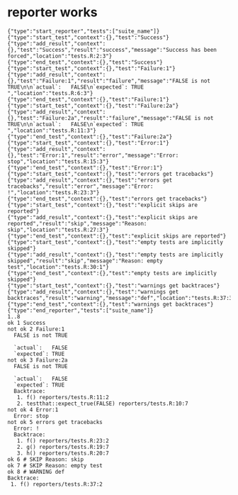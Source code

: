 # reporter works

    {"type":"start_reporter","tests":["suite_name"]}
    {"type":"start_test","context":{},"test":"Success"}
    {"type":"add_result","context":{},"test":"Success","result":"success","message":"Success has been forced","location":"tests.R:2:3"}
    {"type":"end_test","context":{},"test":"Success"}
    {"type":"start_test","context":{},"test":"Failure:1"}
    {"type":"add_result","context":{},"test":"Failure:1","result":"failure","message":"FALSE is not TRUE\n\n`actual`:   FALSE\n`expected`: TRUE ","location":"tests.R:6:3"}
    {"type":"end_test","context":{},"test":"Failure:1"}
    {"type":"start_test","context":{},"test":"Failure:2a"}
    {"type":"add_result","context":{},"test":"Failure:2a","result":"failure","message":"FALSE is not TRUE\n\n`actual`:   FALSE\n`expected`: TRUE ","location":"tests.R:11:3"}
    {"type":"end_test","context":{},"test":"Failure:2a"}
    {"type":"start_test","context":{},"test":"Error:1"}
    {"type":"add_result","context":{},"test":"Error:1","result":"error","message":"Error: stop","location":"tests.R:15:3"}
    {"type":"end_test","context":{},"test":"Error:1"}
    {"type":"start_test","context":{},"test":"errors get tracebacks"}
    {"type":"add_result","context":{},"test":"errors get tracebacks","result":"error","message":"Error: !","location":"tests.R:23:3"}
    {"type":"end_test","context":{},"test":"errors get tracebacks"}
    {"type":"start_test","context":{},"test":"explicit skips are reported"}
    {"type":"add_result","context":{},"test":"explicit skips are reported","result":"skip","message":"Reason: skip","location":"tests.R:27:3"}
    {"type":"end_test","context":{},"test":"explicit skips are reported"}
    {"type":"start_test","context":{},"test":"empty tests are implicitly skipped"}
    {"type":"add_result","context":{},"test":"empty tests are implicitly skipped","result":"skip","message":"Reason: empty test","location":"tests.R:30:1"}
    {"type":"end_test","context":{},"test":"empty tests are implicitly skipped"}
    {"type":"start_test","context":{},"test":"warnings get backtraces"}
    {"type":"add_result","context":{},"test":"warnings get backtraces","result":"warning","message":"def","location":"tests.R:37:3"}
    {"type":"end_test","context":{},"test":"warnings get backtraces"}
    {"type":"end_reporter","tests":["suite_name"]}
    1..8
    ok 1 Success
    not ok 2 Failure:1
      FALSE is not TRUE
      
      `actual`:   FALSE
      `expected`: TRUE 
    not ok 3 Failure:2a
      FALSE is not TRUE
      
      `actual`:   FALSE
      `expected`: TRUE 
      Backtrace:
       1. f() reporters/tests.R:11:2
       2. testthat::expect_true(FALSE) reporters/tests.R:10:7
    not ok 4 Error:1
      Error: stop
    not ok 5 errors get tracebacks
      Error: !
      Backtrace:
       1. f() reporters/tests.R:23:2
       2. g() reporters/tests.R:19:7
       3. h() reporters/tests.R:20:7
    ok 6 # SKIP Reason: skip
    ok 7 # SKIP Reason: empty test
    ok 8 # WARNING def
    Backtrace:
     1. f() reporters/tests.R:37:2


